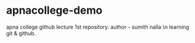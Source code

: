 # apnacollege-demo
apna college github lecture 1st repository.
author - sumith nalla \n
learning git & github.

